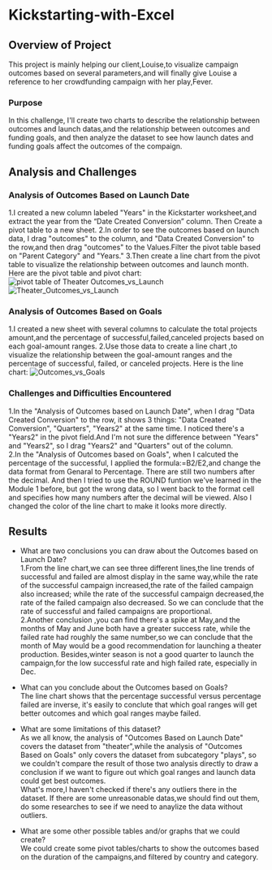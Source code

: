 # Kickstarting-with-Excel
## Overview of Project
 This project is mainly helping our client,Louise,to visualize campaign outcomes based on several parameters,and will finally give Louise a reference to  her crowdfunding campaign with her play,Fever.
### Purpose
 In this challenge, I'll create two charts to describe the relationship between outcomes and launch datas,and the relationship between outcomes and funding goals, and then analyze the dataset to see how launch dates and funding goals affect the outcomes of the compaign. 
## Analysis and Challenges
### Analysis of Outcomes Based on Launch Date
 1.I created a new column labeled "Years" in the Kickstarter worksheet,and extract the year from the “Date Created Conversion” column. Then Create a pivot table to a new sheet.
 2.In order to see the outcomes based on launch data, I drag "outcomes" to the column, and "Data Created Conversion" to the row,and then drag "outcomes" to the Values.Filter the pivot table based on "Parent Category" and "Years."
 3.Then create a line chart from the pivot table to visualize the relationship between outcomes and launch month.
 Here are the pivot table and pivot chart:
 ![pivot table of Theater Outcomes_vs_Launch](https://user-images.githubusercontent.com/107179765/173710610-c7c0366f-055b-4f3d-95e0-c325d7f01edd.png)
 ![Theater_Outcomes_vs_Launch](https://user-images.githubusercontent.com/107179765/173181288-0d186b25-9a7c-4a31-bb88-6d91eb5ef12c.png)

### Analysis of Outcomes Based on Goals
 1.I created a new sheet with several columns to calculate the total projects amount,and the percentage of successful,failed,canceled projects based on each goal-amount ranges. 
 2.Use those data to create a line chart ,to visualize the relationship between the goal-amount ranges and the percentage of successful, failed, or canceled projects.
 Here is the line chart:
 ![Outcomes_vs_Goals](https://user-images.githubusercontent.com/107179765/173203184-98216aac-6613-45a8-8dfe-0d87a2a4cb98.png)

### Challenges and Difficulties Encountered
 1.In the "Analysis of Outcomes based on Launch Date", when I drag "Data Created Conversion" to the row, it shows 3 things: "Data Created Conversion", "Quarters", "Years2" at the same time. I noticed there's a "Years2" in the pivot field.And I'm not sure the difference between "Years" and "Years2", so I drag "Years2" and "Quarters" out of the column.<br/>
 2.In the "Analysis of Outcomes based on Goals", when I calcuted the percentage of the successful, I applied the formula:=B2/E2,and change the data format from Genaral to Percentage. There are still two numbers after the decimal. And then I tried to use the ROUND funtion we've learned in the Module 1 before, but got the wrong data, so I went back to the format cell and specifies how many numbers after the decimal will be viewed. Also I changed the color of the line chart to make it looks more directly.
    
## Results
- What are two conclusions you can draw about the Outcomes based on Launch Date?<br/>
  1.From the line chart,we can see three different lines,the line trends of successful and failed are almost display in the same way,while the rate of the successful campaign increased,the rate of the failed campaign also increased; while the rate of the successful campaign decreased,the rate of the failed campaign also decreased. So we can conclude that the rate of successful and failed campaigns are proportional.<br/>
  2.Another conclusion ,you can find there's a spike at May,and the months of May and June both have a greater success rate, while the failed rate had roughly the same number,so we can conclude that the month of May would be a good recommendation for launching a theater production. Besides,winter season is not a good quarter to launch the campaign,for the low successful rate and high failed rate, especially in Dec.
  
- What can you conclude about the Outcomes based on Goals?<br/>
  The line chart shows that the percentage successful versus percentage failed are inverse, it's easily to conclute that which goal ranges will get better outcomes and which goal ranges maybe failed.

- What are some limitations of this dataset?<br/>
  As we all know, the analysis of "Outcomes Based on Launch Date" covers the dataset from "theater",while the analysis of "Outcomes Based on Goals" only covers the dataset from subcategory "plays", so we couldn't compare the result of those two analysis directly to draw a conclusion if we want to figure out which goal ranges and launch data could get best outcomes.<br/>
  What's more,I haven't checked if there's any outliers there in the dataset. If there are some unreasonable datas,we should find out them, do some researches to see if we need to anaylize the data without outliers. 

- What are some other possible tables and/or graphs that we could create?<br/>
  We could create some pivot tables/charts to show the outcomes based on the duration of the campaigns,and filtered by country and category.
